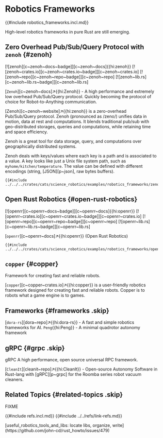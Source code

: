 # Robotics Frameworks

{{#include robotics_frameworks.incl.md}}

High-level robotics frameworks in pure Rust are still emerging.

## Zero Overhead Pub/Sub/Query Protocol with `zenoh` {#zenoh}

[![zenoh][c~zenoh~docs~badge]][c~zenoh~docs]{{hi:zenoh}}
[![zenoh~crates.io][c~zenoh~crates.io~badge]][c~zenoh~crates.io]
[![zenoh~repo][c~zenoh~repo~badge]][c~zenoh~repo]
[![zenoh~lib.rs][c~zenoh~lib.rs~badge]][c~zenoh~lib.rs]

[`Zenoh`][c~zenoh~docs]↗{{hi:Zenoh}} - A high performance and extremely low overhead Pub/Sub/Query protocol. Quickly becoming the protocol of choice for Robot-to-Anything communication.

[Zenoh][c~zenoh~website]↗{{hi:zenoh}} is a zero-overhead Pub/Sub/Query protocol. Zenoh (pronounced as /zeno/) unifies data in motion, data at rest and computations. It blends traditional pub/sub with geo-distributed storages, queries and computations, while retaining time and space efficiency.

Zenoh is a great tool for data storage, query, and computations over geographically distributed systems.

Zenoh deals with keys/values where each key is a path and is associated to a value. A key looks like just a Unix file system path, such as `myhome/kitchen/temperature`. The value can be defined with different encodings (string, [JSON][p~json], raw bytes buffers).

```rust,editable
{{#include ../../../crates/cats/science_robotics/examples/robotics_frameworks/zenoh.rs:example}}
```

## Open Rust Robotics {#open-rust-robotics}

[![openrr][c~openrr~docs~badge]][c~openrr~docs]{{hi:openrr}}
[![openrr~crates.io][c~openrr~crates.io~badge]][c~openrr~crates.io]
[![openrr~repo][c~openrr~repo~badge]][c~openrr~repo]
[![openrr~lib.rs][c~openrr~lib.rs~badge]][c~openrr~lib.rs]

[`openrr`][c~openrr~docs]↗{{hi:openrr}} (Open Rust Robotics)

```rust,editable
{{#include ../../../crates/cats/science_robotics/examples/robotics_frameworks/openrr.rs:example}}
```

## `copper` {#copper}

Framework for creating fast and reliable robots.

[`copper`][c~copper~crates.io]↗{{hi:copper}} is a user-friendly robotics framework designed for creating fast and reliable robots. Copper is to robots what a game engine is to games.

## Frameworks {#frameworks .skip}

[`dora-rs`][dora~repo]↗{{hi:dora-rs}} - A fast and simple robotics frameworks for AI.
`Peng`{{hi:Peng}} - A minimal quadrotor autonomy framework

## gRPC {#grpc .skip}

gRPC A high performance, open source universal RPC framework.

[`CleanIt`][cleanit~repo]↗{{hi:CleanIt}} - Open-source Autonomy Software in Rust-lang with [gRPC][p~grpc] for the Roomba series robot vacuum cleaners.

## Related Topics {#related-topics .skip}

FIXME

{{#include refs.incl.md}}
{{#include ../../refs/link-refs.md}}

<div class="hidden">
[useful_robotics_tools_and_libs: locate libs, organize, write](https://github.com/john-cd/rust_howto/issues/479)
</div>
